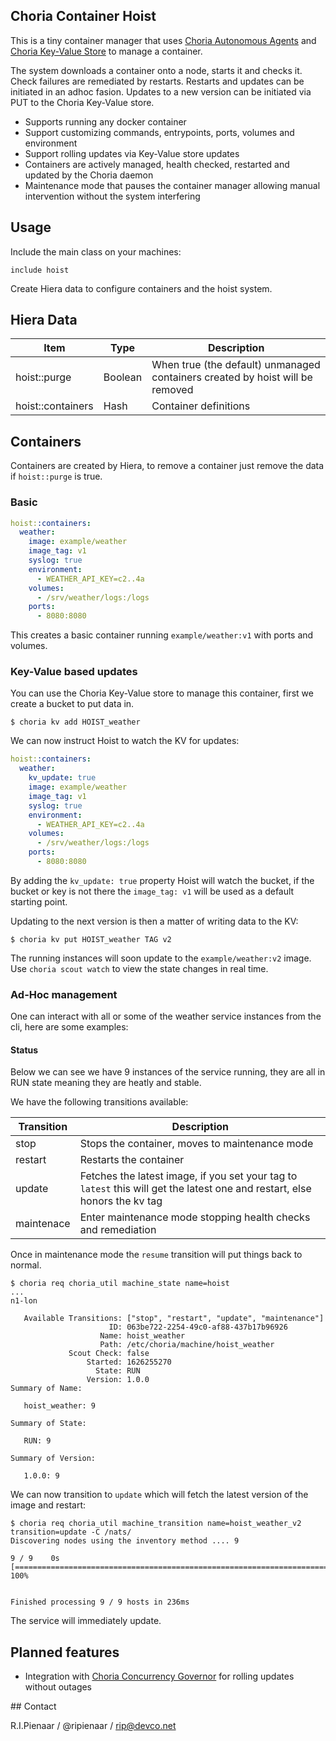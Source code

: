 ## Choria Container Hoist

This is a tiny container manager that uses [Choria Autonomous Agents](https://choria.io/docs/autoagents/) and [Choria Key-Value Store](https://choria.io/docs/streams/key-value/)
to manage a container.

The system downloads a container onto a node, starts it and checks it. Check failures are remediated by restarts. Restarts and updates can be initiated in an adhoc fasion.
Updates to a new version can be initiated via PUT to the Choria Key-Value store.

 * Supports running any docker container
 * Support customizing commands, entrypoints, ports, volumes and environment
 * Support rolling updates via Key-Value store updates
 * Containers are actively managed, health checked, restarted and updated by the Choria daemon
 * Maintenance mode that pauses the container manager allowing manual intervention without the system interfering

## Usage

Include the main class on your machines:

```puppet
include hoist
```

Create Hiera data to configure containers and the hoist system.

## Hiera Data

|Item|Type|Description|
|----|----|-----------|
|hoist::purge|Boolean|When true (the default) unmanaged containers created by hoist will be removed|
|hoist::containers|Hash|Container definitions|

## Containers

Containers are created by Hiera, to remove a container just remove the data if `hoist::purge` is true.

### Basic

```yaml
hoist::containers:
  weather:
    image: example/weather
    image_tag: v1
    syslog: true
    environment:
      - WEATHER_API_KEY=c2..4a
    volumes:
      - /srv/weather/logs:/logs
    ports:
      - 8080:8080
```

This creates a basic container running `example/weather:v1` with ports and volumes.

### Key-Value based updates

You can use the Choria Key-Value store to manage this container, first we create a bucket to put data in.

```nohighlight
$ choria kv add HOIST_weather
```

We can now instruct Hoist to watch the KV for updates:

```yaml
hoist::containers:
  weather:
    kv_update: true
    image: example/weather
    image_tag: v1
    syslog: true
    environment:
      - WEATHER_API_KEY=c2..4a
    volumes:
      - /srv/weather/logs:/logs
    ports:
      - 8080:8080
```

By adding the `kv_update: true` property Hoist will watch the bucket, if the bucket or key is not there
the `image_tag: v1` will be used as a default starting point.

Updating to the next version is then a matter of writing data to the KV:

```nohighlight
$ choria kv put HOIST_weather TAG v2
```

The running instances will soon update to the `example/weather:v2` image. Use `choria scout watch` to view
the state changes in real time.

### Ad-Hoc management

One can interact with all or some of the weather service instances from the cli, here are some examples:

#### Status

Below we can see we have 9 instances of the service running, they are all in RUN state meaning they
are heatly and stable.

We have the following transitions available:

|Transition|Description|
|----------|-----------|
|stop      |Stops the container, moves to maintenance mode
|restart   |Restarts the container|
|update    |Fetches the latest image, if you set your tag to `latest` this will get the latest one and restart, else honors the kv tag|
|maintenace|Enter maintenance mode stopping health checks and remediation|

Once in maintenance mode the `resume` transition will put things back to normal.

```
$ choria req choria_util machine_state name=hoist
...
n1-lon

   Available Transitions: ["stop", "restart", "update", "maintenance"]
                      ID: 063be722-2254-49c0-af88-437b17b96926
                    Name: hoist_weather
                    Path: /etc/choria/machine/hoist_weather
             Scout Check: false
                 Started: 1626255270
                   State: RUN
                 Version: 1.0.0
Summary of Name:

   hoist_weather: 9

Summary of State:

   RUN: 9

Summary of Version:

   1.0.0: 9
```

We can now transition to `update` which will fetch the latest version of the image and restart:

```
$ choria req choria_util machine_transition name=hoist_weather_v2 transition=update -C /nats/
Discovering nodes using the inventory method .... 9

9 / 9    0s [==============================================================================] 100%


Finished processing 9 / 9 hosts in 236ms
```

The service will immediately update.

## Planned features

 * Integration with [Choria Concurrency Governor](https://choria.io/docs/streams/governor/) for rolling updates without outages

## Contact

R.I.Pienaar / @ripienaar / rip@devco.net
